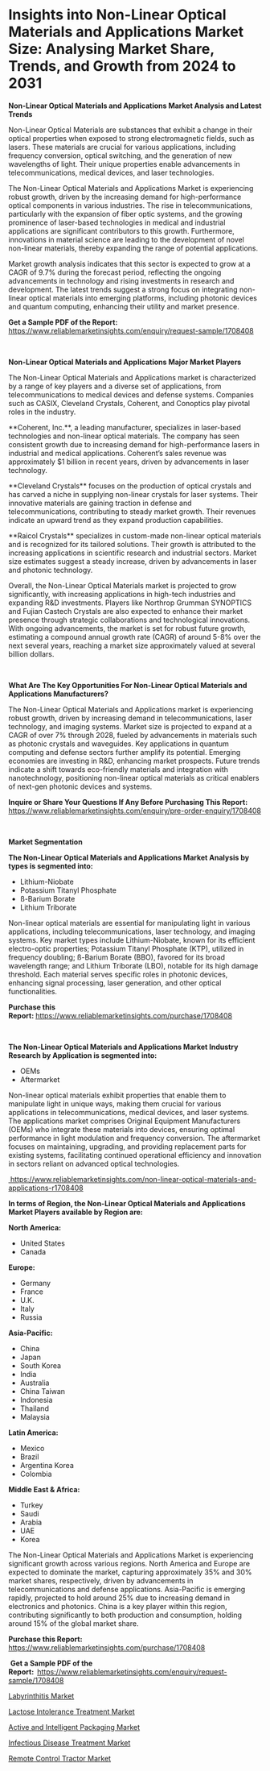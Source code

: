 <p><h1>Insights into Non-Linear Optical Materials and Applications Market Size: Analysing Market Share, Trends, and Growth from 2024 to 2031</h1></p><p><strong>Non-Linear Optical Materials and Applications Market Analysis and Latest Trends</strong></p>
<p><p>Non-Linear Optical Materials are substances that exhibit a change in their optical properties when exposed to strong electromagnetic fields, such as lasers. These materials are crucial for various applications, including frequency conversion, optical switching, and the generation of new wavelengths of light. Their unique properties enable advancements in telecommunications, medical devices, and laser technologies.</p><p>The Non-Linear Optical Materials and Applications Market is experiencing robust growth, driven by the increasing demand for high-performance optical components in various industries. The rise in telecommunications, particularly with the expansion of fiber optic systems, and the growing prominence of laser-based technologies in medical and industrial applications are significant contributors to this growth. Furthermore, innovations in material science are leading to the development of novel non-linear materials, thereby expanding the range of potential applications.</p><p>Market growth analysis indicates that this sector is expected to grow at a CAGR of 9.7% during the forecast period, reflecting the ongoing advancements in technology and rising investments in research and development. The latest trends suggest a strong focus on integrating non-linear optical materials into emerging platforms, including photonic devices and quantum computing, enhancing their utility and market presence.</p></p>
<p><strong>Get a Sample PDF of the Report:&nbsp;</strong> <a href="https://www.reliablemarketinsights.com/enquiry/request-sample/1708408?utm_campaign=1786&utm_medium=2&utm_source=Github&utm_content=ia&utm_term=21102024&utm_id=non-linear-optical-materials-and-applications">https://www.reliablemarketinsights.com/enquiry/request-sample/1708408</a></p>
<p>&nbsp;</p>
<p><strong>Non-Linear Optical Materials and Applications Major Market Players</strong></p>
<p><p>The Non-Linear Optical Materials and Applications market is characterized by a range of key players and a diverse set of applications, from telecommunications to medical devices and defense systems. Companies such as CASIX, Cleveland Crystals, Coherent, and Conoptics play pivotal roles in the industry.</p><p>**Coherent, Inc.**, a leading manufacturer, specializes in laser-based technologies and non-linear optical materials. The company has seen consistent growth due to increasing demand for high-performance lasers in industrial and medical applications. Coherent’s sales revenue was approximately $1 billion in recent years, driven by advancements in laser technology.</p><p>**Cleveland Crystals** focuses on the production of optical crystals and has carved a niche in supplying non-linear crystals for laser systems. Their innovative materials are gaining traction in defense and telecommunications, contributing to steady market growth. Their revenues indicate an upward trend as they expand production capabilities.</p><p>**Raicol Crystals** specializes in custom-made non-linear optical materials and is recognized for its tailored solutions. Their growth is attributed to the increasing applications in scientific research and industrial sectors. Market size estimates suggest a steady increase, driven by advancements in laser and photonic technology.</p><p>Overall, the Non-Linear Optical Materials market is projected to grow significantly, with increasing applications in high-tech industries and expanding R&D investments. Players like Northrop Grumman SYNOPTICS and Fujian Castech Crystals are also expected to enhance their market presence through strategic collaborations and technological innovations. With ongoing advancements, the market is set for robust future growth, estimating a compound annual growth rate (CAGR) of around 5-8% over the next several years, reaching a market size approximately valued at several billion dollars.</p></p>
<p>&nbsp;</p>
<p><strong>What Are The Key Opportunities For Non-Linear Optical Materials and Applications Manufacturers?</strong></p>
<p><p>The Non-Linear Optical Materials and Applications market is experiencing robust growth, driven by increasing demand in telecommunications, laser technology, and imaging systems. Market size is projected to expand at a CAGR of over 7% through 2028, fueled by advancements in materials such as photonic crystals and waveguides. Key applications in quantum computing and defense sectors further amplify its potential. Emerging economies are investing in R&D, enhancing market prospects. Future trends indicate a shift towards eco-friendly materials and integration with nanotechnology, positioning non-linear optical materials as critical enablers of next-gen photonic devices and systems.</p></p>
<p><strong>Inquire or Share Your Questions If Any Before Purchasing This Report:</strong> <a href="https://www.reliablemarketinsights.com/enquiry/pre-order-enquiry/1708408?utm_campaign=1786&utm_medium=2&utm_source=Github&utm_content=ia&utm_term=21102024&utm_id=non-linear-optical-materials-and-applications">https://www.reliablemarketinsights.com/enquiry/pre-order-enquiry/1708408</a></p>
<p>&nbsp;</p>
<p><strong>Market Segmentation</strong></p>
<p><strong>The Non-Linear Optical Materials and Applications Market Analysis by types is segmented into:</strong></p>
<p><ul><li>Lithium-Niobate</li><li>Potassium Titanyl Phosphate</li><li>ß-Barium Borate</li><li>Lithium Triborate</li></ul></p>
<p><p>Non-linear optical materials are essential for manipulating light in various applications, including telecommunications, laser technology, and imaging systems. Key market types include Lithium-Niobate, known for its efficient electro-optic properties; Potassium Titanyl Phosphate (KTP), utilized in frequency doubling; ß-Barium Borate (BBO), favored for its broad wavelength range; and Lithium Triborate (LBO), notable for its high damage threshold. Each material serves specific roles in photonic devices, enhancing signal processing, laser generation, and other optical functionalities.</p></p>
<p><strong>Purchase this Report:&nbsp;</strong><a href="https://www.reliablemarketinsights.com/purchase/1708408?utm_campaign=1786&utm_medium=2&utm_source=Github&utm_content=ia&utm_term=21102024&utm_id=non-linear-optical-materials-and-applications">https://www.reliablemarketinsights.com/purchase/1708408</a></p>
<p>&nbsp;</p>
<p><strong>The Non-Linear Optical Materials and Applications Market Industry Research by Application is segmented into:</strong></p>
<p><ul><li>OEMs</li><li>Aftermarket</li></ul></p>
<p><p>Non-linear optical materials exhibit properties that enable them to manipulate light in unique ways, making them crucial for various applications in telecommunications, medical devices, and laser systems. The applications market comprises Original Equipment Manufacturers (OEMs) who integrate these materials into devices, ensuring optimal performance in light modulation and frequency conversion. The aftermarket focuses on maintaining, upgrading, and providing replacement parts for existing systems, facilitating continued operational efficiency and innovation in sectors reliant on advanced optical technologies.</p></p>
<p><a href="https://www.reliablemarketinsights.com/non-linear-optical-materials-and-applications-r1708408?utm_campaign=1786&utm_medium=2&utm_source=Github&utm_content=ia&utm_term=21102024&utm_id=non-linear-optical-materials-and-applications">&nbsp;https://www.reliablemarketinsights.com/non-linear-optical-materials-and-applications-r1708408</a></p>
<p><strong>In terms of Region, the Non-Linear Optical Materials and Applications Market Players available by Region are:</strong></p>
<p>
    <p> <strong> North America: </strong>
        <ul>
            <li>United States</li>
            <li>Canada</li>
        </ul>
        </p> 
    <p> <strong> Europe: </strong>
        <ul>
            <li>Germany</li>
            <li>France</li>
            <li>U.K.</li>
            <li>Italy</li>
            <li>Russia</li>
        </ul>
        </p> 
    <p> <strong> Asia-Pacific: </strong>
        <ul>
            <li>China</li>
            <li>Japan</li>
            <li>South Korea</li>
            <li>India</li>
            <li>Australia</li>
            <li>China Taiwan</li>
            <li>Indonesia</li>
            <li>Thailand</li>
            <li>Malaysia</li>
        </ul>
        </p> 
    <p> <strong> Latin America: </strong>
        <ul>
            <li>Mexico</li>
            <li>Brazil</li>
            <li>Argentina Korea</li>
            <li>Colombia</li>
        </ul>
        </p> 
    <p> <strong> Middle East & Africa: </strong>
        <ul>
            <li>Turkey</li>
            <li>Saudi</li>
            <li>Arabia</li>
            <li>UAE</li>
            <li>Korea</li>
        </ul>
    </p>
    </p>
<p><p>The Non-Linear Optical Materials and Applications Market is experiencing significant growth across various regions. North America and Europe are expected to dominate the market, capturing approximately 35% and 30% market shares, respectively, driven by advancements in telecommunications and defense applications. Asia-Pacific is emerging rapidly, projected to hold around 25% due to increasing demand in electronics and photonics. China is a key player within this region, contributing significantly to both production and consumption, holding around 15% of the global market share.</p></p>
<p><strong>Purchase this Report: </strong><a href="https://www.reliablemarketinsights.com/purchase/1708408?utm_campaign=1786&utm_medium=2&utm_source=Github&utm_content=ia&utm_term=21102024&utm_id=non-linear-optical-materials-and-applications">https://www.reliablemarketinsights.com/purchase/1708408</a></p>
<p>&nbsp;<strong>Get a Sample PDF of the Report:&nbsp;&nbsp;</strong><a href="https://www.reliablemarketinsights.com/enquiry/request-sample/1708408?utm_campaign=1786&utm_medium=2&utm_source=Github&utm_content=ia&utm_term=21102024&utm_id=non-linear-optical-materials-and-applications">https://www.reliablemarketinsights.com/enquiry/request-sample/1708408</a></p>
<p><strong></strong></p>
<p><p><a href="https://www.linkedin.com/pulse/emerging-labyrinthitis-market-opportunities-analysis-investors-9vose?utm_campaign=1786&utm_medium=2&utm_source=Github&utm_content=ia&utm_term=21102024&utm_id=non-linear-optical-materials-and-applications">Labyrinthitis Market</a></p><p><a href="https://www.linkedin.com/pulse/lactose-intolerance-treatment-market-penetration-strategies-yebme?utm_campaign=1786&utm_medium=2&utm_source=Github&utm_content=ia&utm_term=21102024&utm_id=non-linear-optical-materials-and-applications">Lactose Intolerance Treatment Market</a></p><p><a href="https://www.linkedin.com/pulse/active-intelligent-packaging-market-analysis-product-segmentation-cxeme?utm_campaign=1786&utm_medium=2&utm_source=Github&utm_content=ia&utm_term=21102024&utm_id=non-linear-optical-materials-and-applications">Active and Intelligent Packaging Market</a></p><p><a href="https://www.linkedin.com/pulse/infectious-disease-treatment-market-size-share-analysis-growth-isk7e?utm_campaign=1786&utm_medium=2&utm_source=Github&utm_content=ia&utm_term=21102024&utm_id=non-linear-optical-materials-and-applications">Infectious Disease Treatment Market</a></p><p><a href="https://github.com/RuthLucas64/Market-Research-Report-List-1/blob/main/remote-control-tractor-market.md?utm_campaign=1786&utm_medium=2&utm_source=Github&utm_content=ia&utm_term=21102024&utm_id=non-linear-optical-materials-and-applications">Remote Control Tractor Market</a></p></p>